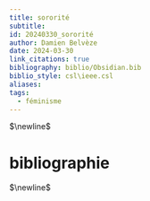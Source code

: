 ```yaml
---
title: sororité
subtitle: 
id: 20240330_sororité
author: Damien Belvèze
date: 2024-03-30
link_citations: true
bibliography: biblio/Obsidian.bib
biblio_style: csl\ieee.csl
aliases: 
tags:
  - féminisme
---
```




$\newline$
# bibliographie
$\newline$






